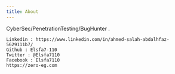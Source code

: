 ```yaml
---
title: About
---
```


CyberSec/PenetrationTesting/BugHunter .

    Linkedin : https://www.linkedin.com/in/ahmed-salah-abdalhfaz-5629111b7/
    Github : Elsfa7-110
    Twitter : @Elsfa7110
    Facebook : Elsfa7110
    https://zero-eg.com
